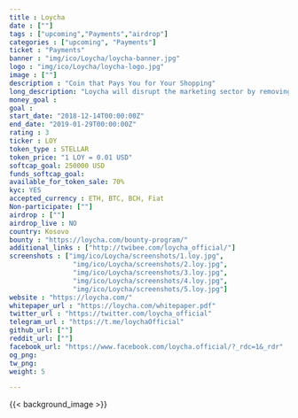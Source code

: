 ```yaml
---
title : Loycha
date : [""]
tags : ["upcoming","Payments","airdrop"]
categories : ["upcoming", "Payments"]
ticket : "Payments"
banner : "img/ico/Loycha/loycha-banner.jpg"
logo : "img/ico/Loycha/loycha-logo.jpg"
image : [""]
description : "Coin that Pays You for Your Shopping"
long_description: "Loycha will disrupt the marketing sector by removing the middleman (the main idea behind Bitcoin and Blockchain) and enabling the companies and their customers to interact directly in a win-win model. The model created by Loycha will enable companies to do their marketing and spend their money directly on their target audience by paying their target audience based on smart-contract advertisements (pay target audience on per click, per view, per download, per purchase etc.). So, instead of paying middle-men like Google, Facebook and other companies that sell advertisements, companies will be able to compete and advertise on their own and dedicate the goods to their customers."
money_goal :
goal :
start_date: "2018-12-14T00:00:00Z"
end_date: "2019-01-29T00:00:00Z"
rating : 3
ticker : LOY
token_type : STELLAR
token_price: "1 LOY = 0.01 USD"
softcap_goal: 250000 USD
funds_softcap_goal:
available_for_token_sale: 70%
kyc: YES
accepted_currency : ETH, BTC, BCH, Fiat
Non-participate: [""]
airdrop : [""]
airdrop_live : NO
country: Kosovo
bounty : "https://loycha.com/bounty-program/"
additional_links : ["http://twibee.com/loycha_official/"]
screenshots : ["img/ico/Loycha/screenshots/1.loy.jpg",
                "img/ico/Loycha/screenshots/2.loy.jpg",
                "img/ico/Loycha/screenshots/3.loy.jpg",
                "img/ico/Loycha/screenshots/4.loy.jpg",
                "img/ico/Loycha/screenshots/5.loy.jpg"]
website : "https://loycha.com/"
whitepaper_url : "https://loycha.com/whitepaper.pdf"
twitter_url : "https://twitter.com/loycha_official"
telegram_url : "https://t.me/loychaOfficial"
github_url: [""]
reddit_url: [""]
facebook_url: "https://www.facebook.com/loycha.official/?_rdc=1&_rdr"
og_png:
tw_png:
weight: 5

---
```



{{< background_image >}}

